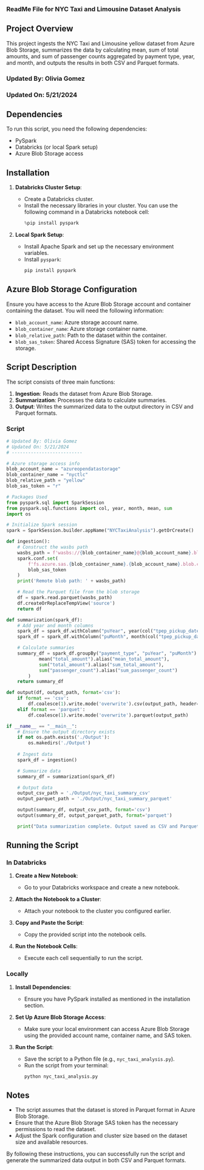 ### ReadMe File for NYC Taxi and Limousine Dataset Analysis

## Project Overview

This project ingests the NYC Taxi and Limousine yellow dataset from Azure Blob Storage, summarizes the data by calculating mean, sum of total amounts, and sum of passenger counts aggregated by payment type, year, and month, and outputs the results in both CSV and Parquet formats.

### Updated By: Olivia Gomez
### Updated On: 5/21/2024

## Dependencies

To run this script, you need the following dependencies:

- PySpark
- Databricks (or local Spark setup)
- Azure Blob Storage access

## Installation

1. **Databricks Cluster Setup**:
   - Create a Databricks cluster.
   - Install the necessary libraries in your cluster. You can use the following command in a Databricks notebook cell:
     ```python
     %pip install pyspark
     ```

2. **Local Spark Setup**:
   - Install Apache Spark and set up the necessary environment variables.
   - Install `pyspark`:
     ```bash
     pip install pyspark
     ```

## Azure Blob Storage Configuration

Ensure you have access to the Azure Blob Storage account and container containing the dataset. You will need the following information:

- `blob_account_name`: Azure storage account name.
- `blob_container_name`: Azure storage container name.
- `blob_relative_path`: Path to the dataset within the container.
- `blob_sas_token`: Shared Access Signature (SAS) token for accessing the storage.

## Script Description

The script consists of three main functions:

1. **Ingestion**: Reads the dataset from Azure Blob Storage.
2. **Summarization**: Processes the data to calculate summaries.
3. **Output**: Writes the summarized data to the output directory in CSV and Parquet formats.

### Script

```python
# Updated By: Olivia Gomez
# Updated On: 5/21/2024
# --------------------------

# Azure storage access info
blob_account_name = "azureopendatastorage"
blob_container_name = "nyctlc"
blob_relative_path = "yellow"
blob_sas_token = "r"

# Packages Used
from pyspark.sql import SparkSession
from pyspark.sql.functions import col, year, month, mean, sum
import os

# Initialize Spark session
spark = SparkSession.builder.appName("NYCTaxiAnalysis").getOrCreate()

def ingestion():
    # Construct the wasbs path
    wasbs_path = f'wasbs://{blob_container_name}@{blob_account_name}.blob.core.windows.net/{blob_relative_path}'
    spark.conf.set(
        f'fs.azure.sas.{blob_container_name}.{blob_account_name}.blob.core.windows.net',
        blob_sas_token
    )
    print('Remote blob path: ' + wasbs_path)

    # Read the Parquet file from the blob storage
    df = spark.read.parquet(wasbs_path)
    df.createOrReplaceTempView('source')
    return df

def summarization(spark_df):
    # Add year and month columns
    spark_df = spark_df.withColumn("puYear", year(col("tpep_pickup_datetime")))
    spark_df = spark_df.withColumn("puMonth", month(col("tpep_pickup_datetime")))

    # Calculate summaries
    summary_df = spark_df.groupBy("payment_type", "puYear", "puMonth")         .agg(
            mean("total_amount").alias("mean_total_amount"),
            sum("total_amount").alias("sum_total_amount"),
            sum("passenger_count").alias("sum_passenger_count")
        )
    return summary_df

def output(df, output_path, format='csv'):
    if format == 'csv':
        df.coalesce(1).write.mode('overwrite').csv(output_path, header=True)
    elif format == 'parquet':
        df.coalesce(1).write.mode('overwrite').parquet(output_path)

if __name__ == "__main__":
    # Ensure the output directory exists
    if not os.path.exists('./Output'):
        os.makedirs('./Output')
    
    # Ingest data
    spark_df = ingestion()

    # Summarize data
    summary_df = summarization(spark_df)

    # Output data
    output_csv_path = './Output/nyc_taxi_summary_csv'
    output_parquet_path = './Output/nyc_taxi_summary_parquet'

    output(summary_df, output_csv_path, format='csv')
    output(summary_df, output_parquet_path, format='parquet')

    print("Data summarization complete. Output saved as CSV and Parquet.")
```

## Running the Script

### In Databricks

1. **Create a New Notebook**:
   - Go to your Databricks workspace and create a new notebook.

2. **Attach the Notebook to a Cluster**:
   - Attach your notebook to the cluster you configured earlier.

3. **Copy and Paste the Script**:
   - Copy the provided script into the notebook cells.

4. **Run the Notebook Cells**:
   - Execute each cell sequentially to run the script.

### Locally

1. **Install Dependencies**:
   - Ensure you have PySpark installed as mentioned in the installation section.

2. **Set Up Azure Blob Storage Access**:
   - Make sure your local environment can access Azure Blob Storage using the provided account name, container name, and SAS token.

3. **Run the Script**:
   - Save the script to a Python file (e.g., `nyc_taxi_analysis.py`).
   - Run the script from your terminal:
     ```bash
     python nyc_taxi_analysis.py
     ```

## Notes

- The script assumes that the dataset is stored in Parquet format in Azure Blob Storage.
- Ensure that the Azure Blob Storage SAS token has the necessary permissions to read the dataset.
- Adjust the Spark configuration and cluster size based on the dataset size and available resources.

By following these instructions, you can successfully run the script and generate the summarized data output in both CSV and Parquet formats.
